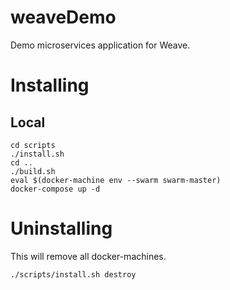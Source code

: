 # weaveDemo
Demo microservices application for Weave.


# Installing
## Local
```
cd scripts
./install.sh
cd ..
./build.sh
eval $(docker-machine env --swarm swarm-master)
docker-compose up -d
```

# Uninstalling
This will remove all docker-machines.
```
./scripts/install.sh destroy
```
